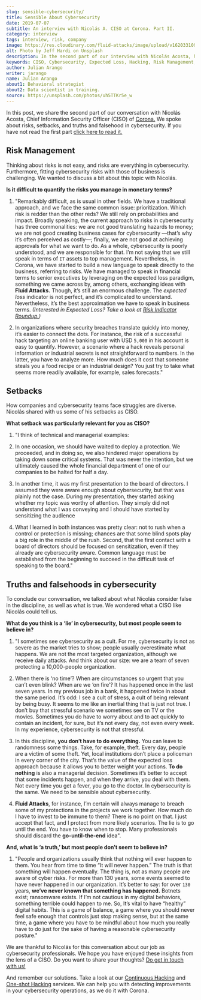 ```yaml
---
slug: sensible-cybersecurity/
title: Sensible About Cybersecurity
date: 2019-07-07
subtitle: An interview with Nicolás A. CISO at Corona. Part II.
category: interview
tags: interview, risk, company
image: https://res.cloudinary.com/fluid-attacks/image/upload/v1620331095/blog/sensible-cybersecurity/cover_uej0zj.webp
alt: Photo by Jeff Hardi on Unsplash
description: In the second part of our interview with Nicolás Acosta, he shared his perspective on risk management, setbacks, and truths and falsehoods about cybersecurity.
keywords: CISO, Cybersecurity, Expected Loss, Hacking, Risk Management, Strategy, Ethical Hacking, Pentesting
author: Julian Arango
writer: jarango
name: Julian Arango
about1: Behavioral strategist
about2: Data scientist in training.
source: https://unsplash.com/photos/uh5TTKr5e_w
---
```


In this post, we share the second part of our conversation with Nicolás
Acosta, Chief Information Security Officer (CISO) of
[Corona.](https://empresa.corona.co/nuestra-compania/quienes-somos) We
spoke about risks, setbacks, and truths and falsehood in cybersecurity.
If you have not read the first part [click here to read
it.](../innovation-understandable/)

<div class="blog-questions">

## Risk Management

Thinking about risks is not easy, and risks are everything in
cybersecurity. Furthermore, fitting cybersecurity risks with those of
business is challenging. We wanted to discuss a bit about this topic
with Nicolás.

**Is it difficult to quantify the risks you manage in monetary terms?**

1. "Remarkably difficult, as is usual in other fields. We have a
    traditional approach, and we face the same common issue:
    prioritization. Which risk is redder than the other reds? We still
    rely on probabilities and impact. Broadly speaking, the current
    approach to risks in cybersecurity has three commonalities: we are
    not good translating hazards to money; we are not good creating
    business cases for cybersecurity —that’s why it’s often perceived as
    costly—; finally, we are not good at achieving approvals for what we
    want to do. As a whole, cybersecurity is poorly understood, and we
    are responsible for that. I’m not saying that we still speak in
    terms of `IT` assets to top management. Nevertheless, in Corona, we
    have started to build a new language to speak directly to the
    business, referring to risks. We have managed to speak in financial
    terms to senior executives by leveraging on the expected loss
    paradigm, something we came across by, among others, exchanging
    ideas with **Fluid Attacks.** Though, it’s still an enormous
    challenge. The *expected loss* indicator is not perfect, and it’s
    complicated to understand. Nevertheless, it’s the best approximation
    we have to speak in business terms. *(Interested in Expected Loss?
    Take a look at [Risk Indicator
    Roundup.](../risk-indicator-roundup/))*

2. In organizations where security breaches translate quickly into
    money, it’s easier to connect the dots. For instance, the risk of a
    successful hack targeting an online banking user with USD `5,000` in
    his account is easy to quantify. However, a scenario where a hack
    reveals personal information or industrial secrets is not
    straightforward to numbers. In the latter, you have to analyze more.
    How much does it cost that someone steals you a food recipe or an
    industrial design? You just try to take what seems more readily
    available, for example, sales forecasts."

## Setbacks

How companies and cybersecurity teams face struggles are diverse.
Nicolás shared with us some of his setbacks as CISO.

**What setback was particularly relevant for you as CISO?**

1. "I think of technical and managerial examples:

2. In one occasion, we should have waited to deploy a protection. We
    proceeded, and in doing so, we also hindered major operations by
    taking down some critical systems. That was never the intention, but
    we ultimately caused the whole financial department of one of our
    companies to be halted for half a day.

3. In another time, it was my first presentation to the board of
    directors. I assumed they were aware enough about cybersecurity, but
    that was plainly not the case. During my presentation, they started
    asking whether my topic was worthy of attention. They simply did not
    understand what I was conveying and I should have started by
    sensitizing the audience

4. What I learned in both instances was pretty clear: not to rush when
    a control or protection is missing; chances are that some blind
    spots play a big role in the middle of the rush. Second, that the
    first contact with a board of directors should be focused on
    sensitization, even if they already are cybersecurity aware. Common
    language must be established from the beginning to succeed in the
    difficult task of speaking to the board."

## Truths and falsehoods in cybersecurity

To conclude our conversation, we talked about what Nicolás consider
false in the discipline, as well as what is true. We wondered what a
CISO like Nicolás could tell us.

**What do you think is a ‘lie’ in cybersecurity,** **but most people
seem to believe in?**

1. "I sometimes see cybersecurity as a cult. For me, cybersecurity is
    not as severe as the market tries to show; people usually
    overestimate what happens. We are not the most targeted
    organization, although we receive daily attacks. And think about our
    size: we are a team of seven protecting a 10,000-people
    organization.

2. When there is ‘no time’? When are circumstances so urgent that you
    can’t even blink? When are we ‘on fire’? It has happened once in the
    last seven years. In my previous job in a bank, it happened twice in
    about the same period. It’s odd: I see a cult of stress, a cult of
    being relevant by being busy. It seems to me like an inertial thing
    that is just not true. I don’t buy that stressful scenario we
    sometimes see on TV or the movies. Sometimes you do have to worry
    about and to act quickly to contain an incident, for sure, but it’s
    not every day, not even every week. In my experience, cybersecurity
    is not that stressful.

3. In this discipline, **you don’t have to do everything.** You can
    leave to randomness some things. Take, for example, theft. Every
    day, people are a victim of some theft. Yet, local institutions
    don’t place a policeman in every corner of the city. That’s the
    value of the expected loss approach because it allows you to better
    weight your actions. **To do nothing** is also a managerial
    decision. Sometimes it’s better to accept that some incidents
    happen, and when they arrive, you deal with them. Not every time you
    get a fever, you go to the doctor. In cybersecurity is the same. We
    need to be sensible about cybersecurity.

4. **Fluid Attacks**, for instance, I’m certain will always manage to
    breach some of my protections in the projects we work together. How
    much do I have to invest to be immune to them? There is no point on
    that. I just accept that fact, and I protect from more likely
    scenarios. The lie is to go until the end. You have to know when to
    stop. Many professionals should discard the **go-until-the-end**
    idea".

**And, what is ‘a truth,’ but most people don’t seem to believe in?**

1. "People and organizations usually think that nothing will ever
    happen to them. You hear from time to time “It will never happen.”
    The truth is that something will happen eventually. The thing is,
    not as many people are aware of cyber risks. For more than 130
    years, some events seemed to have never happened in our
    organization. It’s better to say: for over `130` years, **we’ve
    never known that something has happened.** Botnets exist; ransomware
    exists. If I’m not cautious in my digital behaviors, something
    terrible could happen to me. So, It’s vital to have “healthy”
    digital habits. This is a game of balance, a game where you should
    never feel safe enough that controls just stop making sense, but at
    the same time, a game where you have to be mindful about how much
    you really have to do just for the sake of having a reasonable
    cybersecurity posture."

</div>

We are thankful to Nicolás for this conversation about our job as
cybersecurity professionals. We hope you have enjoyed these insights
from the lens of a CISO. Do you want to share your thoughts? [Do get in
touch with us\!](../../contact-us/)

And remember our solutions. Take a look at our [Continuous
Hacking](../../services/continuous-hacking/) and [One-shot
Hacking](../../services/one-shot-hacking/) services. We can help you
with detecting improvements in your cybersecurity operations, as we do
it with Corona.
